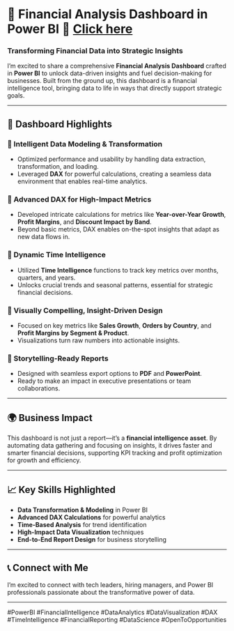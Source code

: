 # 🌟 Financial Analysis Dashboard in Power BI 🌟 [Click here]([https://example.com](https://app.powerbi.com/view?r=eyJrIjoiMjE2YmE0OGQtYjk1My00Mjk3LWEwZGYtNjRjMzA1MjNiOGY2IiwidCI6Ijk2NzNlOWE4LWFhNTctNDQ2MS05MzM2LTVmZDNmMDAzNGUxOCIsImMiOjZ9))

### Transforming Financial Data into Strategic Insights

I’m excited to share a comprehensive **Financial Analysis Dashboard** crafted in **Power BI** to unlock data-driven insights and fuel decision-making for businesses. Built from the ground up, this dashboard is a financial intelligence tool, bringing data to life in ways that directly support strategic goals.

---

## 🚀 Dashboard Highlights

### 🔹 Intelligent Data Modeling & Transformation
- Optimized performance and usability by handling data extraction, transformation, and loading.
- Leveraged **DAX** for powerful calculations, creating a seamless data environment that enables real-time analytics.

### 🔹 Advanced DAX for High-Impact Metrics
- Developed intricate calculations for metrics like **Year-over-Year Growth**, **Profit Margins**, and **Discount Impact by Band**.
- Beyond basic metrics, DAX enables on-the-spot insights that adapt as new data flows in.

### 🔹 Dynamic Time Intelligence
- Utilized **Time Intelligence** functions to track key metrics over months, quarters, and years.
- Unlocks crucial trends and seasonal patterns, essential for strategic financial decisions.

### 🔹 Visually Compelling, Insight-Driven Design
- Focused on key metrics like **Sales Growth**, **Orders by Country**, and **Profit Margins by Segment & Product**.
- Visualizations turn raw numbers into actionable insights.

### 🔹 Storytelling-Ready Reports
- Designed with seamless export options to **PDF** and **PowerPoint**.
- Ready to make an impact in executive presentations or team collaborations.

---

## 🌍 Business Impact

This dashboard is not just a report—it’s a **financial intelligence asset**. By automating data gathering and focusing on insights, it drives faster and smarter financial decisions, supporting KPI tracking and profit optimization for growth and efficiency.

---

## 📈 Key Skills Highlighted

- **Data Transformation & Modeling** in Power BI
- **Advanced DAX Calculations** for powerful analytics
- **Time-Based Analysis** for trend identification
- **High-Impact Data Visualization** techniques
- **End-to-End Report Design** for business storytelling

---

## 📞 Connect with Me

I’m excited to connect with tech leaders, hiring managers, and Power BI professionals passionate about the transformative power of data.

---

#PowerBI #FinancialIntelligence #DataAnalytics #DataVisualization #DAX #TimeIntelligence #FinancialReporting #DataScience #OpenToOpportunities
